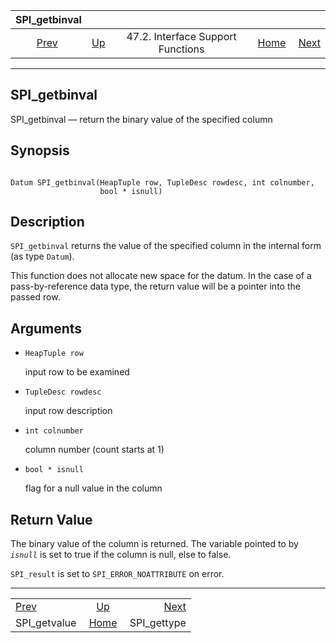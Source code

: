 <!--?xml version="1.0" encoding="UTF-8" standalone="no"?-->

|                 SPI\_getbinval                |                                                                      |                                   |                                                       |                                             |
| :-------------------------------------------: | :------------------------------------------------------------------- | :-------------------------------: | ----------------------------------------------------: | ------------------------------------------: |
| [Prev](spi-spi-getvalue.html "SPI_getvalue")  | [Up](spi-interface-support.html "47.2. Interface Support Functions") | 47.2. Interface Support Functions | [Home](index.html "PostgreSQL 17devel Documentation") |  [Next](spi-spi-gettype.html "SPI_gettype") |

***

[]()

## SPI\_getbinval

SPI\_getbinval — return the binary value of the specified column

## Synopsis

```

Datum SPI_getbinval(HeapTuple row, TupleDesc rowdesc, int colnumber,
                    bool * isnull)
```

## Description

`SPI_getbinval` returns the value of the specified column in the internal form (as type `Datum`).

This function does not allocate new space for the datum. In the case of a pass-by-reference data type, the return value will be a pointer into the passed row.

## Arguments

*   `HeapTuple row`

    input row to be examined

*   `TupleDesc rowdesc`

    input row description

*   `int colnumber`

    column number (count starts at 1)

*   `bool * isnull`

    flag for a null value in the column

## Return Value

The binary value of the column is returned. The variable pointed to by *`isnull`* is set to true if the column is null, else to false.

`SPI_result` is set to `SPI_ERROR_NOATTRIBUTE` on error.

***

|                                               |                                                                      |                                             |
| :-------------------------------------------- | :------------------------------------------------------------------: | ------------------------------------------: |
| [Prev](spi-spi-getvalue.html "SPI_getvalue")  | [Up](spi-interface-support.html "47.2. Interface Support Functions") |  [Next](spi-spi-gettype.html "SPI_gettype") |
| SPI\_getvalue                                 |         [Home](index.html "PostgreSQL 17devel Documentation")        |                                SPI\_gettype |
